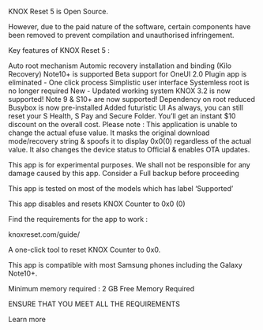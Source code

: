 KNOX Reset 5 is Open Source. 

 However, due to the paid nature of the software, certain components have been removed to prevent compilation and unauthorised infringement.

 

Key features of KNOX Reset 5 :

Auto root mechanism
Automic recovery installation and binding (Kilo Recovery)
Note10+ is supported
Beta support for OneUI 2.0
Plugin app is eliminated - One click process
Simplistic user interface
Systemless root is no longer required
New - Updated working system
KNOX 3.2 is now supported!
Note 9 & S10+ are now supported!
Dependency on root reduced
Busybox is now pre-installed
Added futuristic UI
As always, you can still reset your S Health, S Pay and Secure Folder.
You’ll get an instant $10 discount on the overall cost.
Please note : This application is unable to change the actual efuse value. It masks the original download mode/recovery string & spoofs it to display 0x0(0) regardless of the actual value. It also changes the device status to Official & enables OTA updates.

This app is for experimental purposes. We shall not be responsible for any damage caused by this app. 
Consider a Full backup before proceeding

This app is tested on most of the models which has label ‘Supported’

This app disables and resets KNOX Counter to 0x0 (0)

 

Find the requirements for the app to work : 

knoxreset.com/guide/
 

A one-click tool to reset KNOX Counter to 0x0.

This app is compatible with most Samsung phones including the Galaxy Note10+.

Minimum memory required : 2 GB Free Memory Required

 

ENSURE THAT YOU MEET ALL THE REQUIREMENTS

Learn more
